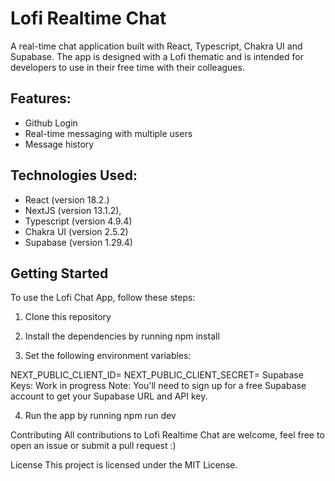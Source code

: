 # Lofi Realtime Chat
A real-time chat application built with React, Typescript, Chakra UI and Supabase. The app is designed with a Lofi thematic and is intended for developers to use in their free time with their colleagues.

## Features:
- Github Login
- Real-time messaging with multiple users
- Message history

## Technologies Used:
- React (version 18.2.)
- NextJS (version 13.1.2),
- Typescript (version 4.9.4)
- Chakra UI (version 2.5.2)
- Supabase (version 1.29.4)

## Getting Started
To use the Lofi Chat App, follow these steps:

1. Clone this repository

2. Install the dependencies by running npm install

3. Set the following environment variables:

NEXT_PUBLIC_CLIENT_ID=<your Github Client ID>
NEXT_PUBLIC_CLIENT_SECRET=<your Github Client Secret>
Supabase Keys: Work in progress
Note: You'll need to sign up for a free Supabase account to get your Supabase URL and API key.

4. Run the app by running npm run dev

Contributing
All contributions to Lofi Realtime Chat are welcome, feel free to open an issue or submit a pull request :)

License
This project is licensed under the MIT License.
